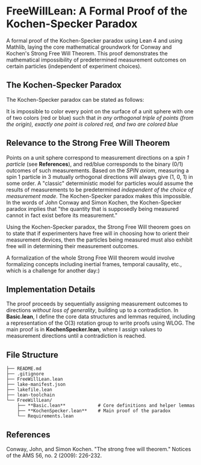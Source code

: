 # FreeWillLean: A Formal Proof of the Kochen-Specker Paradox

A formal proof of the Kochen-Specker paradox using Lean 4 and using Mathlib, laying the core mathematical groundwork for Conway and Kochen's Strong Free Will Theorem. This proof demonstrates the mathematical impossibility of predetermined measurement outcomes on certain particles (independent of experiment choices).

## The Kochen-Specker Paradox

The Kochen-Specker paradox can be stated as follows:

It is impossible to color every point on the surface of a unit sphere with one of two colors (red or blue) such that _in any orthogonal triple of points (from the origin), exactly one point is colored red, and two are colored blue_

## Relevance to the Strong Free Will Theorem

Points on a unit sphere correspond to measurement directions on a _spin 1 particle_ (see **References**), and red/blue corresponds to the binary (0/1) outcomes of such measurements. Based on the _SPIN axiom_, measuring a spin 1 particle in 3 mutually orthogonal directions will always 
give (1, 0, 1) in some order. A "classic" deterministic model for particles would assume the results of measurements to be predetermined _independent of the choice of measurement made_. The Kochen-Specker paradox makes this impossible. 
In the words of John Conway and Simon Kochen, the Kochen-Specker paradox implies that "the quantity that is supposedly being measured cannot in fact exist before its measurement."

Using the Kochen-Specker paradox, the Strong Free Will theorem goes on to state that if experimenters have free will in choosing how to orient their measurement devices, then the particles being measured must also exhibit free will in determining their measurement outcomes.

A formalization of the whole Strong Free Will theorem would involve formalizing concepts including inertial frames, temporal causality, etc., which is a challenge for another day:)

## Implementation Details

The proof proceeds by sequentially assigning measurement outcomes to directions _without loss of generality_, building up to a contradiction. In **Basic.lean**, I define the core data structures and lemmas required, including a representation
of the O(3) rotation group to write proofs using WLOG. The main proof is in **KochenSpecker.lean**, where I assign values to measurement directions until a contradiction is reached.

## File Structure

```
├── README.md
├── .gitignore
├── FreeWillLean.lean
├── lake-manifest.json
├── lakefile.lean
├── lean-toolchain
└── FreeWillLean/
    ├── **Basic.lean**            # Core definitions and helper lemmas
    ├── **KochenSpecker.lean**    # Main proof of the paradox
    └── Requirements.lean   
```

## References

Conway, John, and Simon Kochen. "The strong free will theorem." Notices of the AMS 56, no. 2 (2009): 226-232.
